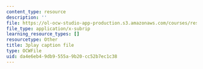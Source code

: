 ```yaml
---
content_type: resource
description: ''
file: https://ol-ocw-studio-app-production.s3.amazonaws.com/courses/res-9-003-brains-minds-and-machines-summer-course-summer-2015/da4e6eb49db9555a9b20cc52b7ec1c38_eKKXJyabCAQ.vtt
file_type: application/x-subrip
learning_resource_types: []
resourcetype: Other
title: 3play caption file
type: OCWFile
uid: da4e6eb4-9db9-555a-9b20-cc52b7ec1c38
---
```

